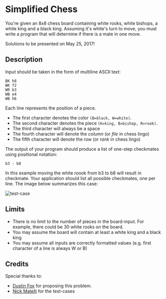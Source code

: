 # Simplified Chess

You're given an 8x8 chess board containing white rooks, white bishops, a white king and a black king. Assuming it's white's turn to move, you must write a program that will determine if there is a mate in one move.

Solutions to be presented on May 25, 2017!

## Description

Input should be taken in the form of multiline ASCII text:

```
BK h8
WK f2
WR b3
WB e4
WB h6
```

Each line represents the position of a piece.
- The first character denotes the color `(B=black, W=white)`.
- The second character denotes the piece `(K=king, B=bishop, R=rook)`.
- The third character will always be a space
- The fourth character will denote the _column_ (or _file_ in chess lingo)
- The fifth character will denote the _row_ (or _rank_ in chess lingo)

The output of your program should produce a list of one-step checkmates using positional notation:
```
b3 - b8
```

In this example moving the white roook from b3 to b8 will result in checkmate.
Your application should list all possible checkmates, one per line. The image below summarizes this case:

![test-case](https://git.enova.com/raw/fun/the-coding-zone/master/problem-2017-05/board.png)

## Limits

- There is no limit to the number of pieces in the board-input. For example, there could be 30 white rooks on the board.
- You may assume the board will contain at least a white king and a black king
- You may assume all inputs are correctly formatted values (e.g. first character of a line is always W or B)


## Credits

Special thanks to:
 - [Dustin Fox](mailto:dfox@enova.com) for proposing this problem.
 - [Nick Matelli](mailto:nmatelli@enova.com) for the test-cases

